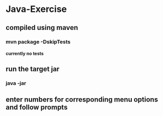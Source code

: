 # Java-Exercise

## compiled using maven

### mvn package -DskipTests

#### currently no tests

## run the target jar

### java -jar <jar file>

## enter numbers for corresponding menu options and follow prompts
